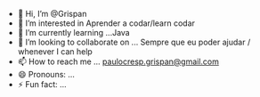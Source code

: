 - 👋 Hi, I’m @Grispan
- 👀 I’m interested in Aprender a codar/learn codar
- 🌱 I’m currently learning ...Java
- 💞️ I’m looking to collaborate on ... Sempre que eu poder ajudar / whenever I can help
- 📫 How to reach me ... paulocresp.grispan@gmail.com
- 😄 Pronouns: ...
- ⚡ Fun fact: ...

<!---
Grispan/Grispan is a ✨ special ✨ repository because its `README.md` (this file) appears on your GitHub profile.
You can click the Preview link to take a look at your changes.
--->
